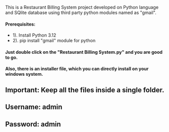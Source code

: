 This is a Restaurant Billing System project developed on Python language and SQlite database using third party python modules named as "gmail".
#### Prerequisites:
- 1). Install Python 3.12
- 2). pip install "gmail" module for python
#### Just double click on the "Restaurant Billing System.py" and you are good to go. 
#### Also, there is an installer file, which you can directly install on your windows system.
## Important: Keep all the files inside a single folder.
## Username:  admin
## Password:  admin
